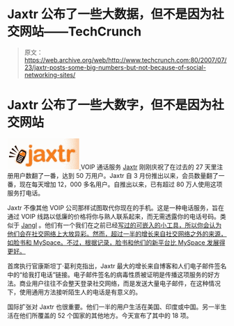 # Jaxtr 公布了一些大数据，但不是因为社交网站——TechCrunch

> 原文：<https://web.archive.org/web/http://www.techcrunch.com:80/2007/07/23/jaxtr-posts-some-big-numbers-but-not-because-of-social-networking-sites/>

# Jaxtr 公布了一些大数字，但不是因为社交网站

[![jaxtr_logo.jpg](img/599f81e80da693463d275fae6ff1d9bb.png) ](https://web.archive.org/web/20210302053200/http://jaxtr.com/) VOIP 通话服务 [Jaxtr](https://web.archive.org/web/20210302053200/http://www.crunchbase.com/company/jaxtr) 刚刚庆祝了在过去的 27 天里注册用户数翻了一番，达到 50 万用户。Jaxtr 自 3 月份推出以来，会员数量翻了一番，现在每天增加 12，000 多名用户。自推出以来，已有超过 80 万人使用这项服务打电话。

Jaxtr 不像其他 VOIP 公司那样试图取代你现在的手机。这是一种电话服务，旨在通过 VOIP 线路以低廉的价格将你与熟人联系起来，而无需透露你的电话号码。类似于 [Jangl](https://web.archive.org/web/20210302053200/http://www.crunchbase.com/company/jangl) 。他们有一个我们在之前已经[写过的可嵌入的小工具，所以你会认为他们会在社交网络上大放异彩。然而，超过一半的增长来自社交网络之外的来源，如脸书和 MySpace。不过，根据记录，脸书和他们的新平台比 MySpace 发展得更好。](https://web.archive.org/web/20210302053200/http://www.beta.techcrunch.com/2007/03/20/jaxtr-out-of-private-beta-link-your-phone-to-your-web-page/)

首席执行官康斯坦丁·葛利克指出，Jaxtr 最大的增长来自博客和人们电子邮件签名中的“给我打电话”链接。电子邮件签名的病毒性质被证明是传播这项服务的好方法。商业用户往往不会整天登录社交网络，而是发送大量电子邮件，在这种情况下，使用通用方法接听陌生人的电话是有意义的。

国际扩张对 Jaxtr 也很重要。他们一半的用户生活在美国、印度或中国。另一半生活在他们所覆盖的 52 个国家的其他地方。今天宣布了其中的 18 项。